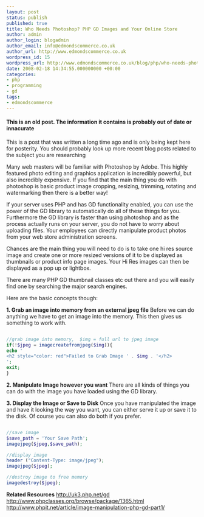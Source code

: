 ```yaml
---
layout: post
status: publish
published: true
title: Who Needs Photoshop? PHP GD Images and Your Online Store
author: admin
author_login: blogadmin
author_email: info@edmondscommerce.co.uk
author_url: http://www.edmondscommerce.co.uk
wordpress_id: 15
wordpress_url: http://www.edmondscommerce.co.uk/blog/php/who-needs-photoshop-php-gd-images-and-your-online-store/
date: 2008-02-18 14:34:55.000000000 +00:00
categories:
- php
- programming
- gd
tags:
- edmondscommerce
---
```

<div class="oldpost"><h4>This is an old post. The information it contains is probably out of date or innacurate</h4>
<p>
This is a post that was written a long time ago and is only being kept here for posterity.
You should probably look up more recent blog posts related to the subject you are researching
</p>
</div>
Many web masters will be familiar with Photoshop by Adobe. This highly featured photo editing and graphics application is incredibly powerful, but also incredibly expensive. If you find that the main thing you do with photoshop is basic product image cropping, resizing, trimming, rotating and watermarking then there is a better way!

If your server uses PHP and has GD functionality enabled, you can use the power of the GD library to automatically do all of these things for you. Furthermore the GD library is faster than using photoshop and as the process actually runs on your server, you do not have to worry about uploading files. Your employees can directly manipulate product photos from your web store administration screens.

Chances are the main thing you will need to do is to take one hi res source image and create one or more resized versions of it to be displayed as thumbnails or product info page images. Your Hi Res images can then be displayed as a pop up or lightbox.

There are many PHP GD thumbnail classes etc out there and you will easily find one by searching the major search engines.

Here are the basic concepts though:

<strong>1. Grab an image into memory from an external jpeg file</strong>
Before we can do anything we have to get an image into the memory. This then gives us something to work with.
```php

//grab image into memory,  $img = full url to jpeg image
if(!$jpeg = imagecreatefromjpeg($img)){
echo '
<h2 style="color: red">Failed to Grab Image ' . $img . '</h2>
';
exit;
}

```

<strong>2. Manipulate Image however you want</strong>
There are all kinds of things you can do with the image you have loaded using the GD library.

<strong>3. Display the Image or Save to Disk</strong>
Once you have manipulated the image and have it looking the way you want, you can either serve it up or save it to the disk. Of course you can also do both if you prefer.
```php

//save image
$save_path = 'Your Save Path';
imagejpeg($jpeg,$save_path);

//display image
header ("Content-Type: image/jpeg");
imagejpeg($jpeg);

//destroy image to free memory
imagedestroy($jpeg);

```

<strong>Related Resources</strong>
<a href="http://uk3.php.net/gd" rel="nofollow">http://uk3.php.net/gd</a>
<a href="http://www.phpclasses.org/browse/package/1365.html" rel="nofollow">http://www.phpclasses.org/browse/package/1365.html</a>
<a href="http://www.phpit.net/article/image-manipulation-php-gd-part1/" rel="nofollow">http://www.phpit.net/article/image-manipulation-php-gd-part1/</a>
